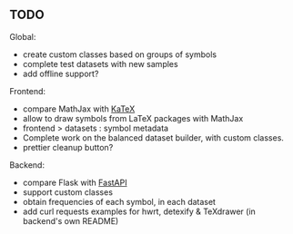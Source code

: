 ## TODO


Global:
- create custom classes based on groups of symbols
- complete test datasets with new samples
- add offline support?

Frontend:
- compare MathJax with [KaTeX](https://katex.org/)
- allow to draw symbols from LaTeX packages with MathJax
- frontend > datasets : symbol metadata
- Complete work on the balanced dataset builder, with custom classes.
- prettier cleanup button?

Backend:
- compare Flask with [FastAPI](https://fastapi.tiangolo.com/)
- support custom classes
- obtain frequencies of each symbol, in each dataset
- add curl requests examples for hwrt, detexify & TeXdrawer (in backend's own README)
